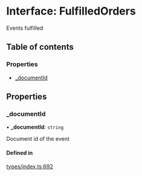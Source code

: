 # Interface: FulfilledOrders

Events fulfilled

## Table of contents

### Properties

- [\_documentId](FulfilledOrders.md#_documentid)

## Properties

### \_documentId

• **\_documentId**: `string`

Document id of the event

#### Defined in

[types/index.ts:692](https://github.com/nevermined-io/components-catalog/blob/26f2225/lib/src/types/index.ts#L692)

